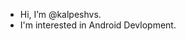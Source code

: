 - Hi, I’m @kalpeshvs.
- I'm interested in Android Devlopment.


<!---
kalpeshvs/kalpeshvs is a ✨ special ✨ repository because its `README.md` (this file) appears on your GitHub profile.
You can click the Preview link to take a look at your changes.
--->
